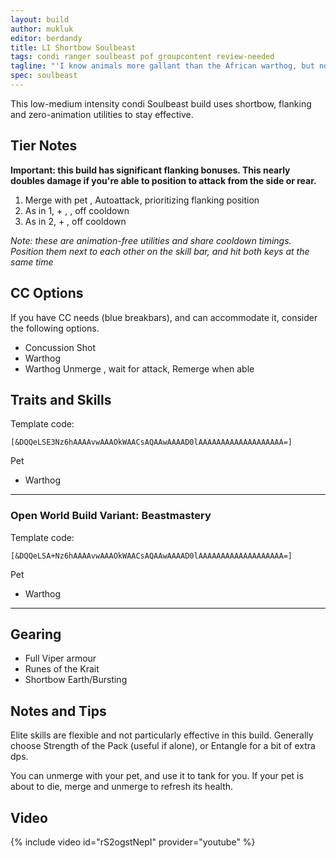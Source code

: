 ```yaml
---
layout: build
author: mukluk
editor: berdandy
title: LI Shortbow Soulbeast
tags: condi ranger soulbeast pof groupcontent review-needed
tagline: "'I know animals more gallant than the African warthog, but none more courageous [...] His eyes are small and lightless and capable of but one expression - suspicion. What he does not understand, he suspects, and what he suspects, he fights.'<br/>-- Beryl Markham"
spec: soulbeast
---
```


This low-medium intensity condi Soulbeast build uses shortbow, flanking and zero-animation utilities to stay effective.

## Tier Notes

**Important: this build has significant flanking bonuses. This nearly doubles damage if you're able to position to attack from the side or rear.**

1. Merge with pet <span data-aw2-key="F5" data-aw2-skill="42944"></span>, Autoattack, prioritizing flanking position
2. As in 1, + <span data-aw2-key="2" data-aw2-skill="12468"></span>, <span data-aw2-key="4" data-aw2-skill="12507"></span>,  <span data-aw2-key="F1" data-aw2-skill="41406"></span> off cooldown
3. As in 2, + <span data-aw2-key="7" data-aw2-skill="12537"></span>, <span data-aw2-key="8" data-aw2-skill="40498"></span> off cooldown

_Note: these are animation-free utilities and share cooldown timings. Position them next to each other on the skill bar, and hit both keys at the same time_

## CC Options

If you have CC needs (blue breakbars), and can accommodate it, consider the following options.

- Concussion Shot <span data-aw2-key="5" data-aw2-skill="12508"></span>
- Warthog <span data-aw2-key="F2" data-aw2-skill="46432"></span>
- Warthog Unmerge <span data-aw2-key="F5" data-aw2-skill="43014"></span>, wait for attack, Remerge <span data-aw2-key="F5" data-aw2-skill="42944"></span> when able

## Traits and Skills

Template code:

`[&DQQeLSE3Nz6hAAAAvwAAAOkWAACsAQAAwAAAAD0lAAAAAAAAAAAAAAAAAAA=]`

Pet

- Warthog

---

<div
  data-armory-embed='skills'
  data-armory-ids='12489,12537,40498,12491,12580'
>
</div>
<div
  data-armory-embed='specializations'
  data-armory-ids='30,33,55'
  data-armory-30-traits='1069,1846,1912'
  data-armory-33-traits='1099,1101,1701'
  data-armory-55-traits='2071,2161,2143'
>
</div>


### Open World Build Variant: Beastmastery

Template code:

`[&DQQeLSA+Nz6hAAAAvwAAAOkWAACsAQAAwAAAAD0lAAAAAAAAAAAAAAAAAAA=]`

Pet

- Warthog

---

<div
  data-armory-embed='skills'
  data-armory-ids='12489,12537,40498,12491,12580'
>
</div>
<div
  data-armory-embed='specializations'
  data-armory-ids='30,32,55'
  data-armory-30-traits='1069,1846,1912'
  data-armory-32-traits='1072,970,1066'
  data-armory-55-traits='2071,2161,2143'
>
</div>


## Gearing

- Full Viper armour
- Runes of the Krait
- Shortbow Earth/Bursting

## Notes and Tips

Elite skills are flexible and not particularly effective in this build. Generally choose Strength of the Pack (useful if alone), or Entangle for a bit of extra dps.

You can unmerge with your pet, and use it to tank for you. If your pet is about to die, merge and unmerge to refresh its health.

## Video
{% include video id="rS2ogstNepI" provider="youtube" %}
